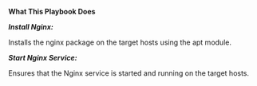 **What This Playbook Does**

**_Install Nginx:_**

Installs the nginx package on the target hosts using the apt module.

**_Start Nginx Service:_**

Ensures that the Nginx service is started and running on the target hosts.
